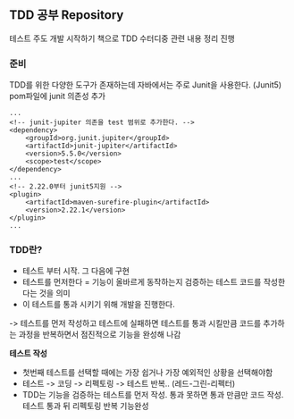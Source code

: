 ## TDD 공부 Repository

테스트 주도 개발 시작하기 책으로 TDD 수터디중
관련 내용 정리 진행

### 준비 
TDD를 위한 다양한 도구가 존재하는데 자바에서는 주로 Junit을 사용한다. (Junit5)
pom파일에 junit 의존성 추가
```
...
<!-- junit-jupiter 의존을 test 범위로 추가한다. -->
<dependency>
    <groupId>org.junit.jupiter</groupId>
    <artifactId>junit-jupiter</artifactId>
    <version>5.5.0</version>
    <scope>test</scope>
</dependency>
...
<!-- 2.22.0부터 junit5지원 -->
<plugin>
    <artifactId>maven-surefire-plugin</artifactId>
    <version>2.22.1</version>
</plugin>
...
```

### TDD란?
- 테스트 부터 시작. 그 다음에 구현
- 테스트를 먼저한다 = 기능이 올바르게 동작하는지 검증하는 테스트 코드를 작성한다는 것을 의미
- 이 테스트를 통과 시키기 위해 개발을 진행한다.

-> 테스트를 먼저 작성하고 테스트에 실패하면 테스트를 통과 시킬만큼 코드를 추가하는 과정을 반복하면서 점진적으로 기능을 완성해 나감


**테스트 작성** 
- 첫번째 테스트를 선택할 때에는 가장 쉽거나 가장 예외적인 상황을 선택해야함
- 테스트 -> 코딩 -> 리펙토링 -> 테스트 반복.. (레드-그린-리펙터)
- TDD는 기능을 검증하는 테스트를 먼저 작성. 통과 못하면 통과 만큼만 코드 작성. 테스트 통과 뒤 리펙토링 반복 기능완성 

